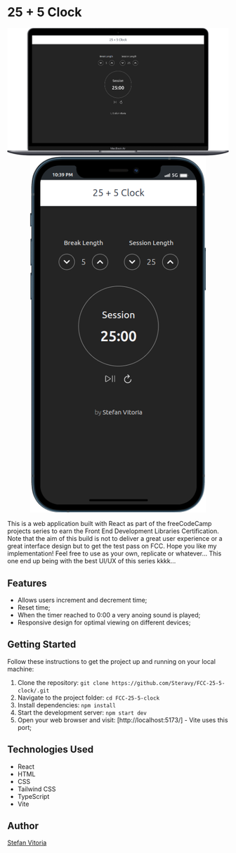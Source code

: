 # 25 + 5 Clock

<div align="center">
  <img src="https://github.com/Steravy/FCC-25-5-clock/blob/main/public/dsk.png" alt="JavaScript Calculator" width="800px" height='auto' />
</div>
<div align="center">
  <img src="https://github.com/Steravy/FCC-25-5-clock/blob/main/public/mobile.png" alt="JavaScript Calculator" width="400px" height='auto' />
</div>

This is a web application built with React as part of the freeCodeCamp projects series to earn the Front End Development Libraries Certification. Note that the aim of this build is not to deliver a great user experience or a great interface design but to get the test pass on FCC.
Hope you like my implementation! Feel free to use as your own, replicate or whatever...
This one end up being with the best UI/UX of this series kkkk...

## Features

- Allows users increment and decrement time;
- Reset time;
- When the timer reached to 0:00 a very anoing sound is played;
- Responsive design for optimal viewing on different devices;

## Getting Started

Follow these instructions to get the project up and running on your local machine:

1. Clone the repository: `git clone https://github.com/Steravy/FCC-25-5-clock/.git`
2. Navigate to the project folder: `cd FCC-25-5-clock`
3. Install dependencies: `npm install`
4. Start the development server: `npm start dev`
5. Open your web browser and visit: [http://localhost:5173/] - Vite uses this port;

## Technologies Used

- React
- HTML
- CSS
- Tailwind CSS
- TypeScript
- Vite

## Author

[Stefan Vitoria](https://github.com/Steravy)
